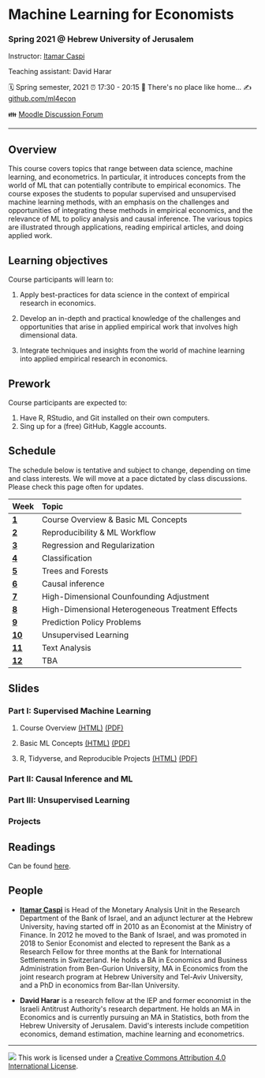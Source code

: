 Machine Learning for Economists
================

### Spring 2021 @ Hebrew University of Jerusalem

Instructor: [Itamar Caspi](https://itamarcaspi.rbind.io)

Teaching assistant: David Harar

:spiral_calendar: Spring semester, 2021
:alarm_clock:     17:30 - 20:15
:hotel:           There's no place like home...
:writing_hand:    [github.com/ml4econ](https://github.com/ml4econ/lecture-notes-2021)

:family:          [Moodle Discussion Forum](https://moodle2.cs.huji.ac.il/nu20/mod/forum/view.php?id=342325)

-----

## Overview

This course covers topics that range between data science, machine learning, and econometrics. In particular, it introduces concepts from the world of ML that can potentially contribute to empirical economics. The course exposes the students to popular supervised and unsupervised machine learning methods, with an emphasis on the challenges and opportunities of integrating these methods in empirical economics, and the relevance of ML to policy analysis and causal inference. The various topics are illustrated through applications, reading empirical articles, and doing applied work.

## Learning objectives

Course participants will learn to:

1. Apply best-practices for data science in the context of empirical research in economics.

2. Develop an in-depth and practical knowledge of the challenges and opportunities that arise in applied empirical work that involves high dimensional data.

3. Integrate techniques and insights from the world of machine learning into applied empirical research in economics.


## Prework

Course participants are expected to:

1. Have R, RStudio, and Git installed on their own computers.
2. Sing up for a (free) GitHub, Kaggle accounts.


## Schedule

The schedule below is tentative and subject to change, depending on time and class interests. We will move at a pace dictated by class discussions.  Please check this page often for updates.

| Week                  | Topic                                               |
|:----------------------|:----------------------------------------------------|
| [**1**](#week-1)      | Course Overview & Basic ML Concepts                 |
| [**2**](#week-2)      | Reproducibility & ML Workflow                       |
| [**3**](#week-3)      | Regression and Regularization                       |
| [**4**](#week-4)      | Classification                                      |
| [**5**](#week-5)      | Trees and Forests                                   |
| [**6**](#week-6)      | Causal inference                                    | 
| [**7**](#week-7)      | High-Dimensional Counfounding Adjustment            |
| [**8**](#week-7)      | High-Dimensional Heterogeneous Treatment Effects    |
| [**9**](#week-8)      | Prediction Policy Problems                          |
| [**10**](#week-9)     | Unsupervised Learning                               |
| [**11**](#week-10)    | Text Analysis                                       |
| [**12**](#week-11)    | TBA                                                 |


## Slides

### Part I: Supervised Machine Learning

1. Course Overview [(HTML)](https://raw.githack.com/ml4econ/lecture-notes-2021/master/01-overview/01-overview.html)
[(PDF)](https://github.com/ml4econ/lecture-notes-2021/blob/master/01-overview/01-overview.pdf) 

2. Basic ML Concepts [(HTML)](https://raw.githack.com/ml4econ/lecture-notes-2021/master/02-basic-ml-concepts/02-basic-ml-concepts.html)
[(PDF)](https://github.com/ml4econ/lecture-notes-2020/blob/master/02-basic-ml-concepts/02-basic-ml-concepts.pdf) 

2. R, Tidyverse, and Reproducible Projects [(HTML)](https://raw.githack.com/ml4econ/lecture-notes-2021/master/03-reprod-vs/03-reprod-vs.html)
[(PDF)](https://github.com/ml4econ/lecture-notes-2021/blob/master/03-reprod-vs/03-reprod-vs.pdf) 


### Part II: Causal Inference and ML


### Part III: Unsupervised Learning


### Projects


## Readings

Can be found [here](https://github.com/ml4econ/lecture-notes-2021/blob/master/resources.md).

## People

+ [**Itamar Caspi**](https://itamarcaspi.rbind.io) is Head of the Monetary Analysis Unit in the Research Department of the Bank of Israel, and an adjunct lecturer at the Hebrew University, having started off in 2010 as an Economist at the Ministry of Finance. In 2012 he moved to the Bank of Israel, and was promoted in 2018 to Senior Economist and elected to represent the Bank as a Research Fellow for three months at the Bank for International Settlements in Switzerland. He holds a BA in Economics and Business Administration from Ben-Gurion University, MA in Economics from the joint research program at Hebrew University and Tel-Aviv University, and a PhD in economics from Bar-Ilan University.

+ **David Harar** is a research fellow at the IEP and former economist in the Israeli Antitrust Authority's research department. He holds an MA in Economics and is currently pursuing an MA in Statistics, both from the Hebrew University of Jerusalem. David's interests include competition economics, demand estimation, machine learning and econometrics.

-----

![](https://i.creativecommons.org/l/by/4.0/88x31.png) This work is
licensed under a [Creative Commons Attribution 4.0 International
License](https://creativecommons.org/licenses/by/4.0/).

